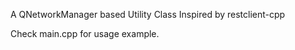 A QNetworkManager based Utility Class Inspired by restclient-cpp

Check main.cpp for usage example.
